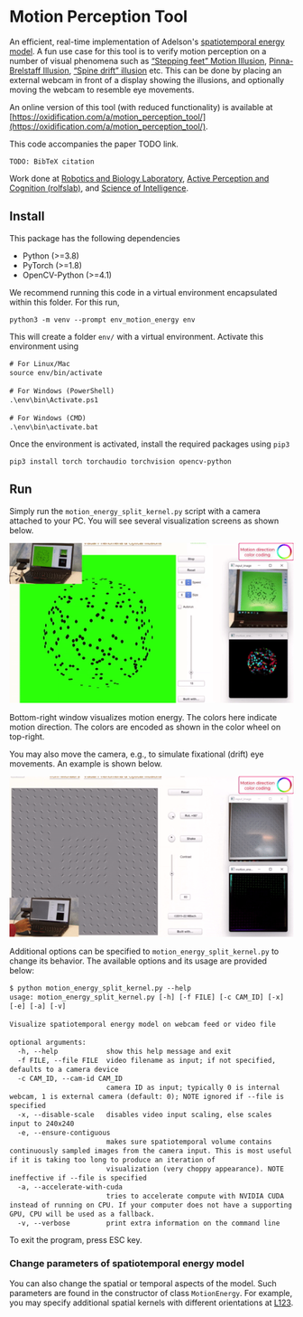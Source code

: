 # Motion Perception Tool

An efficient, real-time implementation of Adelson's [spatiotemporal energy model](https://pubmed.ncbi.nlm.nih.gov/3973762/). A fun use case for this tool is to verify motion perception on a number of visual phenomena such as [“Stepping feet” Motion Illusion](https://michaelbach.de/ot/mot-feetLin/index.html), [Pinna-Brelstaff Illusion](https://michaelbach.de/ot/mot-PinnaBrelstaff/index.html), [“Spine drift” illusion](https://michaelbach.de/ot/mot-spineDrift/index.html) etc. This can be done by placing an external webcam in front of a display showing the illusions, and optionally moving the webcam to resemble eye movements.

An online version of this tool (with reduced functionality) is available at [https://oxidification.com/a/motion_perception_tool/](https://oxidification.com/a/motion_perception_tool/).

This code accompanies the paper TODO link.
```
TODO: BibTeX citation
```

Work done at [Robotics and Biology Laboratory](https://www.robotics.tu-berlin.de/menue/home/), [Active Perception and Cognition (rolfslab)](https://rolfslab.org/), and [Science of Intelligence](https://www.scienceofintelligence.de/).

## Install

This package has the following dependencies

- Python (>=3.8)
- PyTorch (>=1.8)
- OpenCV-Python (>=4.1)

We recommend running this code in a virtual environment encapsulated within this folder. For this run,

```
python3 -m venv --prompt env_motion_energy env
```
This will create a folder `env/` with a virtual environment. Activate this environment using
```
# For Linux/Mac
source env/bin/activate

# For Windows (PowerShell)
.\env\bin\Activate.ps1

# For Windows (CMD)
.\env\bin\activate.bat
```

Once the environment is activated, install the required packages using `pip3`

```
pip3 install torch torchaudio torchvision opencv-python
```

## Run

Simply run the `motion_energy_split_kernel.py` script with a camera attached to your PC. You will see several visualization screens as shown below. 

![Motion energy with static camera](docs/static_camera_animation.gif)

Bottom-right window visualizes motion energy. The colors here indicate motion direction. The colors are encoded as shown in the color wheel on top-right.

You may also move the camera, e.g., to simulate fixational (drift) eye movements. An example is shown below.

![Motion energy with moving camera](docs/moving_camera_animation.gif)

Additional options can be specified to `motion_energy_split_kernel.py` to change its behavior. The available options and its usage are provided below:
```
$ python motion_energy_split_kernel.py --help
usage: motion_energy_split_kernel.py [-h] [-f FILE] [-c CAM_ID] [-x] [-e] [-a] [-v]

Visualize spatiotemporal energy model on webcam feed or video file

optional arguments:
  -h, --help            show this help message and exit
  -f FILE, --file FILE  video filename as input; if not specified, defaults to a camera device
  -c CAM_ID, --cam-id CAM_ID
                        camera ID as input; typically 0 is internal webcam, 1 is external camera (default: 0); NOTE ignored if --file is specified
  -x, --disable-scale   disables video input scaling, else scales input to 240x240
  -e, --ensure-contiguous
                        makes sure spatiotemporal volume contains continuously sampled images from the camera input. This is most useful if it is taking too long to produce an iteration of
                        visualization (very choppy appearance). NOTE ineffective if --file is specified
  -a, --accelerate-with-cuda
                        tries to accelerate compute with NVIDIA CUDA instead of running on CPU. If your computer does not have a supporting GPU, CPU will be used as a fallback.
  -v, --verbose         print extra information on the command line
```

To exit the program, press ESC key.

### Change parameters of spatiotemporal energy model

You can also change the spatial or temporal aspects of the model. Such parameters are found in the constructor of class `MotionEnergy`. For example, you may specify additional spatial kernels with different orientations at [L123](motion_energy_split_kernel.py#L123).
